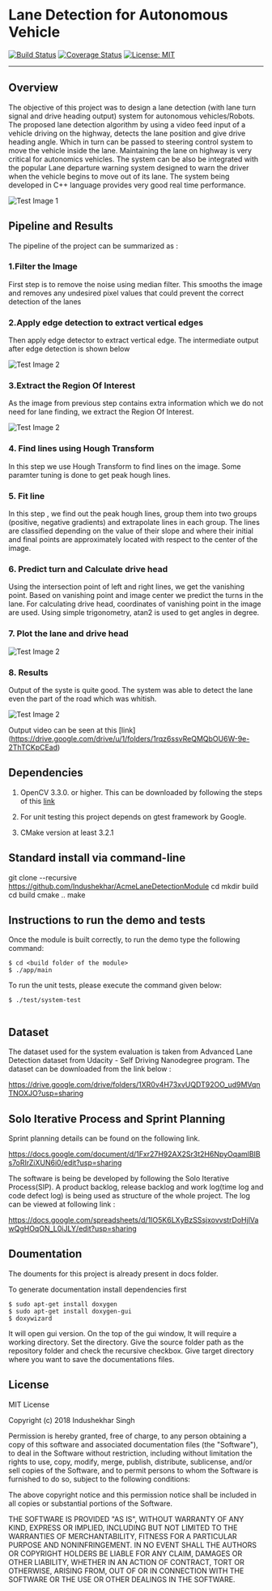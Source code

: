 # Lane Detection for Autonomous Vehicle
[![Build Status](https://travis-ci.org/Indushekhar/AcmeLaneDetectionModule.svg?branch=master)](https://travis-ci.org/Indushekhar/AcmeLaneDetectionModule)
[![Coverage Status](https://coveralls.io/repos/github/Indushekhar/AcmeLaneDetectionModule/badge.svg)](https://coveralls.io/github/Indushekhar/AcmeLaneDetectionModule)
[![License: MIT](https://img.shields.io/badge/License-MIT-yellow.svg)](https://opensource.org/licenses/MIT)



---
## Overview
The objective of this project was to design a lane detection (with lane turn signal and
drive heading output) system for autonomous vehicles/Robots. The proposed lane
detection algorithm by using a video feed input of a vehicle driving on the highway, detects the lane position and give drive heading angle. Which in turn can be
passed to steering control system to move the vehicle inside the lane. Maintaining
the lane on highway is very critical for autonomics vehicles. The system can be also
be integrated with the popular Lane departure warning system designed to warn the
driver when the vehicle begins to move out of its lane. The system being developed
in C++ language provides very good real time performance.

 ![Test Image 1](https://github.com/Indushekhar/AcmeLaneDetectionModule/blob/master/images/ezgif.com-video-to-gif.gif) 

## Pipeline and Results 

The pipeline of the project can be summarized as :

### 1.Filter the Image

First step is to remove the noise using median filter. This smooths the image and removes any undesired pixel values that could prevent the correct detection of the lanes

### 2.Apply edge detection to extract vertical edges

Then apply edge detector to extract vertical edge. The intermediate output after edge detection is shown below

 ![Test Image 2](https://github.com/Indushekhar/AcmeLaneDetectionModule/blob/master/images/edge.png) 


### 3.Extract the Region Of Interest

As the image from previous step contains extra information which we do not need for lane finding, we extract the Region Of Interest.

![Test Image 2](https://github.com/Indushekhar/AcmeLaneDetectionModule/blob/master/images/roi.png) 



### 4. Find lines using Hough Transform

In this step we use Hough Transform to find lines on the image. Some paramter tuning is done to get peak hough lines.


### 5. Fit line
In this step , we find out the peak hough lines, group them into two groups (positive,
negative gradients) and extrapolate lines in each group. The lines are classified depending on the value of their slope and where their initial and final points are approximately located with respect to the center of the image.

### 6. Predict turn and Calculate drive head

Using the intersection point of left and right lines, we get the vanishing point. Based on vanishing point and image center we predict the turns in the lane. For calculating drive head, coordinates of vanishing point in the image are used. Using simple trigonometry, atan2 is used to get angles in degree.

### 7. Plot the lane and drive head

![Test Image 2](https://github.com/Indushekhar/AcmeLaneDetectionModule/blob/master/images/plot_normal.png) 

### 8. Results

Output of the syste is quite good. The system was able to detect the lane even the part of the road which was whitish.

![Test Image 2](https://github.com/Indushekhar/AcmeLaneDetectionModule/blob/master/images/plot.png) 


Output video can be seen at this [link] (https://drive.google.com/drive/u/1/folders/1rqz6ssvReQMQbOU6W-9e-2ThTCKpCEad)


## Dependencies
1. OpenCV 3.3.0. or higher. This can be downloaded by following the steps of this [link](https://www.learnopencv.com/install-opencv3-on-ubuntu/)

2. For unit testing this project depends on gtest framework by Google.

3. CMake version at least 3.2.1


## Standard install via command-line


git clone --recursive https://github.com/Indushekhar/AcmeLaneDetectionModule
cd <path to repository>
mkdir build
cd build
cmake ..
make

## Instructions to run the demo and tests

Once the module is built correctly, to run the demo type the following command:

```
$ cd <build folder of the module>
$ ./app/main

```

To run the unit tests, please execute the command given below:

```
$ ./test/system-test
 

```


## Dataset
The dataset used for the system evaluation is taken from Advanced Lane Detection dataset from Udacity - Self Driving Nanodegree
program. The dataset can be downloaded from the link below :


https://drive.google.com/drive/folders/1XR0v4H73xvUQDT92OO_ud9MVqnTNOXJO?usp=sharing

## Solo Iterative Process and Sprint Planning

Sprint planning details can be found on the following link.

https://docs.google.com/document/d/1Fxr27H92AX2Sr3t2H6NpyOqamlBIBs7oRIrZiXUN6i0/edit?usp=sharing


The software is being be developed by following the Solo Iterative Process(SIP). A product backlog, release backlog and 
work log(time log and code defect log) is being used as structure of the whole project. The log can be viewed at following link :

https://docs.google.com/spreadsheets/d/1IO5K6LXyBzSSsjxovvstrDoHjlVawQgHOqON_L0iJLY/edit?usp=sharing

## Doumentation

The douments for this project is already present in docs folder.

To generate documentation install dependencies first 

```
$ sudo apt-get install doxygen
$ sudo apt-get install doxygen-gui
$ doxywizard

```
It will open gui version. On the top of the gui window, It will require a working directory. Set the directory. Give the source folder path as the repository folder and check the recursive checkbox. Give target directory where you want to save the documentations files.


## License

MIT License

Copyright (c) 2018 Indushekhar Singh

Permission is hereby granted, free of charge, to any person obtaining a copy
of this software and associated documentation files (the "Software"), to deal
in the Software without restriction, including without limitation the rights
to use, copy, modify, merge, publish, distribute, sublicense, and/or sell
copies of the Software, and to permit persons to whom the Software is
furnished to do so, subject to the following conditions:

The above copyright notice and this permission notice shall be included in all
copies or substantial portions of the Software.

THE SOFTWARE IS PROVIDED "AS IS", WITHOUT WARRANTY OF ANY KIND, EXPRESS OR
IMPLIED, INCLUDING BUT NOT LIMITED TO THE WARRANTIES OF MERCHANTABILITY,
FITNESS FOR A PARTICULAR PURPOSE AND NONINFRINGEMENT. IN NO EVENT SHALL THE
AUTHORS OR COPYRIGHT HOLDERS BE LIABLE FOR ANY CLAIM, DAMAGES OR OTHER
LIABILITY, WHETHER IN AN ACTION OF CONTRACT, TORT OR OTHERWISE, ARISING FROM,
OUT OF OR IN CONNECTION WITH THE SOFTWARE OR THE USE OR OTHER DEALINGS IN THE
SOFTWARE.
